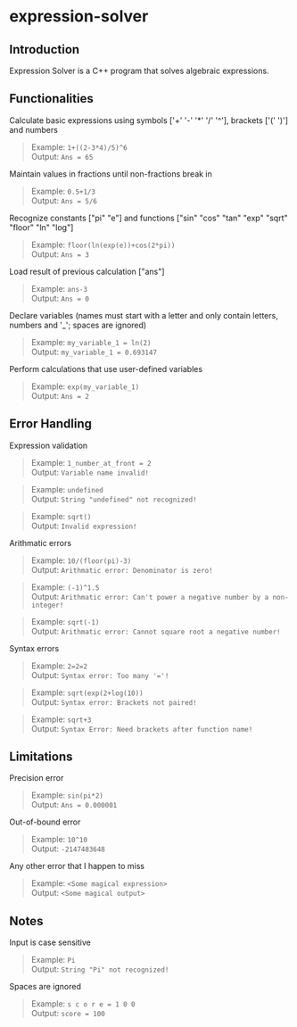 # expression-solver

## Introduction
Expression Solver is a C++ program that solves algebraic expressions.

## Functionalities

Calculate basic expressions using symbols ['+' '-' '*' '/' '^'], brackets ['(' ')'] and numbers
> Example: `1+((2-3*4)/5)^6`  
> Output: `Ans = 65`

Maintain values in fractions until non-fractions break in
> Example: `0.5+1/3`  
> Output: `Ans = 5/6`

Recognize constants ["pi" "e"] and functions ["sin" "cos" "tan" "exp" "sqrt" "floor" "ln" "log"]
> Example: `floor(ln(exp(e))+cos(2*pi))`  
> Output: `Ans = 3`

Load result of previous calculation ["ans"]
> Example: `ans-3`  
> Output: `Ans = 0`

Declare variables (names must start with a letter and only contain letters, numbers and '_'; spaces are ignored)
> Example: `my_variable_1 = ln(2)`  
> Output: `my_variable_1 = 0.693147`

Perform calculations that use user-defined variables
> Example: `exp(my_variable_1)`  
> Output: `Ans = 2`

## Error Handling

Expression validation
> Example: `1_number_at_front = 2`  
> Output: `Variable name invalid!`

> Example: `undefined`  
> Output: `String "undefined" not recognized!`

> Example: `sqrt()`  
> Output: `Invalid expression!`

Arithmatic errors
> Example: `10/(floor(pi)-3)`  
> Output: `Arithmatic error: Denominator is zero!`  

> Example: `(-1)^1.5`  
> Output: `Arithmatic error: Can't power a negative number by a non-integer!`

> Example: `sqrt(-1)`  
> Output: `Arithmatic error: Cannot square root a negative number!`

Syntax errors
> Example: `2=2=2`  
> Output: `Syntax error: Too many '='!`  

> Example: `sqrt(exp(2+log(10))`  
> Output: `Syntax error: Brackets not paired!`  

> Example: `sqrt+3`  
> Output: `Syntax Error: Need brackets after function name!`

## Limitations

Precision error
> Example: `sin(pi*2)`  
> Output: `Ans = 0.000001`

Out-of-bound error
> Example: `10^10`  
> Output: `-2147483648`

Any other error that I happen to miss
> Example: `<Some magical expression>`  
> Output: `<Some magical output>`

## Notes

Input is case sensitive
> Example: `Pi`  
> Output: `String "Pi" not recognized!`

Spaces are ignored
> Example: `s c o r e = 1 0 0`  
> Output: `score = 100`

